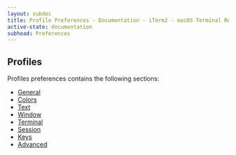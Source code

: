 ```yaml
---
layout: subdoc
title: Profile Preferences - Documentation - iTerm2 - macOS Terminal Replacement
active-state: documentation
subhead: Preferences
---
```


## Profiles

Profiles preferences contains the following sections:

  * <a href="documentation-preferences-profiles-general.html">General</a>
  * <a href="documentation-preferences-profiles-colors.html">Colors</a>
  * <a href="documentation-preferences-profiles-text.html">Text</a>
  * <a href="documentation-preferences-profiles-window.html">Window</a>
  * <a href="documentation-preferences-profiles-terminal.html">Terminal</a>
  * <a href="documentation-preferences-profiles-session.html">Session</a>
  * <a href="documentation-preferences-profiles-keys.html">Keys</a>
  * <a href="documentation-preferences-profiles-advanced.html">Advanced</a>
